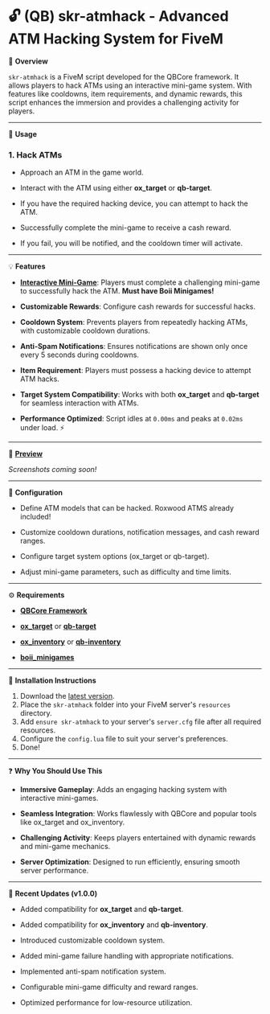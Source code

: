 <h1>🔓 (QB) skr-atmhack - Advanced ATM Hacking System for FiveM </h1>

📜 **Overview**

`skr-atmhack` is a FiveM script developed for the QBCore framework. It allows players to hack ATMs using an interactive mini-game system. With features like cooldowns, item requirements, and dynamic rewards, this script enhances the immersion and provides a challenging activity for players.

---

📱 **Usage**

### 1. Hack ATMs
- Approach an ATM in the game world.

- Interact with the ATM using either **ox_target** or **qb-target**.

- If you have the required hacking device, you can attempt to hack the ATM.
 
- Successfully complete the mini-game to receive a cash reward.

- If you fail, you will be notified, and the cooldown timer will activate.

---

💡 **Features**
- [**Interactive Mini-Game**](https://github.com/boiidevelopment/boii_minigames): Players must complete a challenging mini-game to successfully hack the ATM. **Must have Boii Minigames!**

- **Customizable Rewards**: Configure cash rewards for successful hacks.

- **Cooldown System**: Prevents players from repeatedly hacking ATMs, with customizable cooldown durations.

- **Anti-Spam Notifications**: Ensures notifications are shown only once every 5 seconds during cooldowns.
 
- **Item Requirement**: Players must possess a hacking device to attempt ATM hacks.

- **Target System Compatibility**: Works with both **ox_target** and **qb-target** for seamless interaction with ATMs.

- **Performance Optimized**: Script idles at `0.00ms` and peaks at `0.02ms` under load. ⚡

---

📸 [**Preview**](https://streamable.com/dzf5m8)

*Screenshots coming soon!*

---

🔧 **Configuration**

- Define ATM models that can be hacked. Roxwood ATMS already included!

- Customize cooldown durations, notification messages, and cash reward ranges.

- Configure target system options (ox_target or qb-target).

- Adjust mini-game parameters, such as difficulty and time limits.

---

⚙️ **Requirements**

- [**QBCore Framework**](https://github.com/qbcore-framework/qb-core)

- [**ox_target**](https://github.com/overextended/ox_target) or [**qb-target**](https://github.com/qbcore-framework/qb-target)

- [**ox_inventory**](https://github.com/overextended/ox_inventory) or [**qb-inventory**](https://github.com/qbcore-framework/qb-inventory)

- [**boii_minigames**](https://github.com/boiidevelopment/boii_minigames)

---

🚀 **Installation Instructions**

1. Download the [latest version](https://github.com/shreddykr/skr-atmhack/releases/latest).
2. Place the `skr-atmhack` folder into your FiveM server's `resources` directory.
3. Add `ensure skr-atmhack` to your server's `server.cfg` file after all required resources.
4. Configure the `config.lua` file to suit your server's preferences.
5. Done!

---

❓ **Why You Should Use This**

- **Immersive Gameplay**: Adds an engaging hacking system with interactive mini-games.

- **Seamless Integration**: Works flawlessly with QBCore and popular tools like ox_target and ox_inventory.

- **Challenging Activity**: Keeps players entertained with dynamic rewards and mini-game mechanics.

- **Server Optimization**: Designed to run efficiently, ensuring smooth server performance.

---

📂 **Recent Updates (v1.0.0)**

- Added compatibility for **ox_target** and **qb-target**.
 
- Added compatibility for **ox_inventory** and **qb-inventory**.

- Introduced customizable cooldown system.

- Added mini-game failure handling with appropriate notifications.

- Implemented anti-spam notification system.

- Configurable mini-game difficulty and reward ranges.

- Optimized performance for low-resource utilization.
